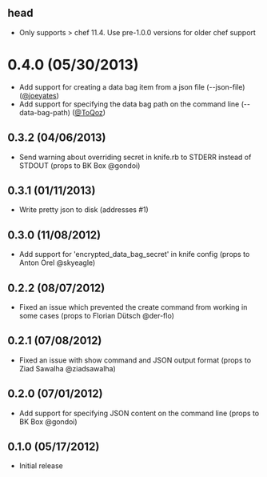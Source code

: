 ## head
* Only supports > chef 11.4. Use pre-1.0.0 versions for older chef support

# 0.4.0 (05/30/2013)
* Add support for creating a data bag item from a json file (--json-file)  ([@joeyates](https://github.com/joeyates))
* Add support for specifying the data bag path on the command line (--data-bag-path) ([@ToQoz](https://github.com/ToQoz))

## 0.3.2 (04/06/2013)
* Send warning about overriding secret in knife.rb to STDERR instead of STDOUT (props to BK Box @gondoi)

## 0.3.1 (01/11/2013)
* Write pretty json to disk (addresses #1)

## 0.3.0 (11/08/2012)
* Add support for 'encrypted_data_bag_secret' in knife config (props to Anton Orel @skyeagle)

## 0.2.2 (08/07/2012)
* Fixed an issue which prevented the create command from working in some cases (props to Florian Dütsch @der-flo)

## 0.2.1 (07/08/2012)
* Fixed an issue with show command and JSON output format (props to Ziad Sawalha @ziadsawalha)

## 0.2.0 (07/01/2012)
* Add support for specifying JSON content on the command line (props to BK Box @gondoi)

## 0.1.0 (05/17/2012)
* Initial release
